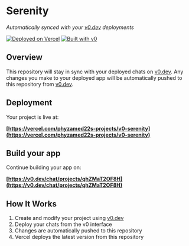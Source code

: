 # Serenity

*Automatically synced with your [v0.dev](https://v0.dev) deployments*

[![Deployed on Vercel](https://img.shields.io/badge/Deployed%20on-Vercel-black?style=for-the-badge&logo=vercel)](https://vercel.com/phyzamed22s-projects/v0-serenity)
[![Built with v0](https://img.shields.io/badge/Built%20with-v0.dev-black?style=for-the-badge)](https://v0.dev/chat/projects/qhZMaT2OF8H)

## Overview

This repository will stay in sync with your deployed chats on [v0.dev](https://v0.dev).
Any changes you make to your deployed app will be automatically pushed to this repository from [v0.dev](https://v0.dev).

## Deployment

Your project is live at:

**[https://vercel.com/phyzamed22s-projects/v0-serenity](https://vercel.com/phyzamed22s-projects/v0-serenity)**

## Build your app

Continue building your app on:

**[https://v0.dev/chat/projects/qhZMaT2OF8H](https://v0.dev/chat/projects/qhZMaT2OF8H)**

## How It Works

1. Create and modify your project using [v0.dev](https://v0.dev)
2. Deploy your chats from the v0 interface
3. Changes are automatically pushed to this repository
4. Vercel deploys the latest version from this repository